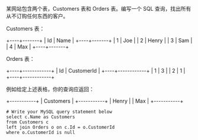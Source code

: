 某网站包含两个表，Customers 表和 Orders 表。编写一个 SQL 查询，找出所有从不订购任何东西的客户。

Customers 表：

+----+-------+
| Id | Name  |
+----+-------+
| 1  | Joe   |
| 2  | Henry |
| 3  | Sam   |
| 4  | Max   |
+----+-------+

Orders 表：

+----+------------+
| Id | CustomerId |
+----+------------+
| 1  | 3          |
| 2  | 1          |
+----+------------+

例如给定上述表格，你的查询应返回：

+-----------+
| Customers |
+-----------+
| Henry     |
| Max       |
+-----------+



```mysql
# Write your MySQL query statement below
select c.Name as Customers
from Customers c
left join Orders o on c.Id = o.CustomerId 
where o.CustomerId is null 
```

